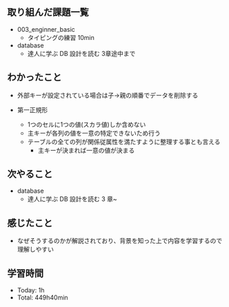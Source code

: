 ## 取り組んだ課題一覧

- 003_enginner_basic
  - タイピングの練習 10min
- database
  - 達人に学ぶ DB 設計を読む 3章途中まで

## わかったこと

- 外部キーが設定されている場合は子→親の順番でデータを削除する

- 第一正規形
  - 1つのセルに1つの値(スカラ値)しか含めない
  - 主キーが各列の値を一意の特定できないため行う
  - テーブルの全ての列が関係従属性を満たすように整理する事とも言える
    - 主キーが決まれば一意の値が決まる
## 次やること
- database
  - 達人に学ぶ DB 設計を読む 3 章~
## 感じたこと
- なぜそうするのかが解説されており、背景を知った上で内容を学習するので理解しやすい
## 学習時間
- Today: 1h
- Total: 449h40min
